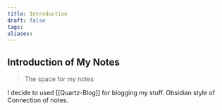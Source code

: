 ```yaml
---
title: Introduction
draft: false
tags: 
aliases:
---
```

## Introduction of My Notes
>The space for my notes

I decide to used [[Quartz-Blog]] for blogging my stuff. Obsidian style of Connection of notes. 
